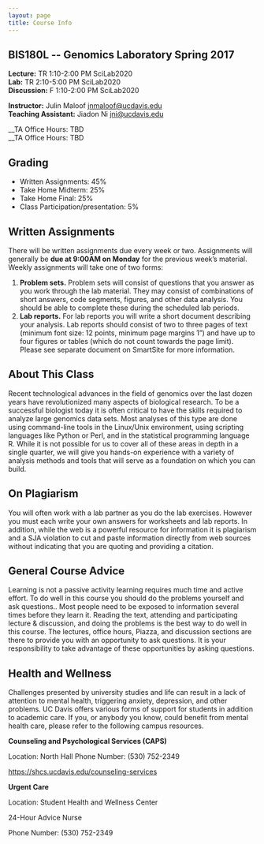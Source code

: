 ```yaml
---
layout: page
title: Course Info
---
```


## BIS180L -- Genomics Laboratory Spring 2017

__Lecture:__  TR 1:10-2:00 PM  SciLab2020  
__Lab:__    TR 2:10-5:00 PM  SciLab2020  
__Discussion:__  F  1:10-2:00 PM  SciLab2020  


__Instructor:__  Julin Maloof <jnmaloof@ucdavis.edu>   
__Teaching Assistant:__ Jiadon Ni <jni@ucdavis.edu>  

__TA Office Hours: TBD  
__TA Office Hours: TBD




## Grading

* Written Assignments: 45%
* Take Home Midterm: 25%
* Take Home Final: 25%
* Class Participation/presentation: 5%

## Written Assignments
There will be written assignments due every week or two. Assignments will generally be __due at 9:00AM on Monday__ for the previous week’s material. Weekly assignments will take one of two forms:

1. __Problem sets.__ Problem sets will consist of questions that you answer as you work through the lab material. They may consist of combinations of short answers, code segments, figures, and other data analysis. You should be able to complete these during the scheduled lab periods.
2. __Lab reports.__ For lab reports you will write a short document describing your analysis. Lab reports should consist of two to three pages of text (minimum font size: 12 points, minimum page margins 1”) and have up to four figures or tables (which do not count towards the page limit). Please see separate document on SmartSite for more information.

## About This Class
Recent technological advances in the field of genomics over the last dozen years have revolutionized many aspects of biological research. To be a successful biologist today it is often critical to have the skills required to analyze large genomics data sets. Most analyses of this type are done using command-line tools in the Linux/Unix environment, using scripting languages like Python or Perl, and in the statistical programming language R. While it is not possible for us to cover all of these areas in depth in a single quarter, we will give you hands-on experience with a variety of analysis methods and tools that will serve as a foundation on which you can build.

## On Plagiarism
You will often work with a lab partner as you do the lab exercises. However you must each write your own answers for worksheets and lab reports. In addition, while the web is a powerful resource for information it is plagiarism and a SJA violation to cut and paste information directly from web sources without indicating that you are quoting and providing a citation.

## General Course Advice
Learning is not a passive activity learning requires much time and active effort. To do well in this course you should do the problems yourself and ask questions.. Most people need to be exposed to information several times before they learn it. Reading the text, attending and participating lecture & discussion, and doing the problems is the best way to do well in this course. The lectures, office hours, Piazza, and discussion sections are there to provide you with an opportunity to ask questions. It is your responsibility to take advantage of these opportunities by asking questions.

## Health and Wellness
Challenges presented by university studies and life can result in a lack of attention to mental health, triggering anxiety, depression, and other problems. UC Davis offers various forms of support for students in addition to academic care. If you, or anybody you know, could benefit from mental health care, please refer to the following campus resources.

__Counseling and Psychological Services (CAPS)__

Location: North Hall
Phone Number: (530) 752-2349

https://shcs.ucdavis.edu/counseling-services

__Urgent Care__

Location: Student Health and Wellness Center

24-Hour Advice Nurse

Phone Number: (530) 752-2349 
